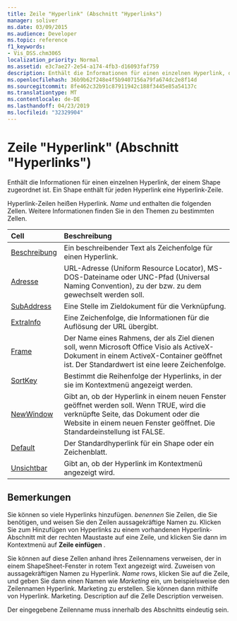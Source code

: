 ```yaml
---
title: Zeile "Hyperlink" (Abschnitt "Hyperlinks")
manager: soliver
ms.date: 03/09/2015
ms.audience: Developer
ms.topic: reference
f1_keywords:
- Vis_DSS.chm3065
localization_priority: Normal
ms.assetid: e3c7ae27-2e54-a174-4fb3-d16093faf759
description: Enthält die Informationen für einen einzelnen Hyperlink, der einem Shape zugeordnet ist. Ein Shape enthält für jeden Hyperlink eine Hyperlink-Zeile.
ms.openlocfilehash: 36b9b62f248e4f5b9407156a79fa674dc2e8f14d
ms.sourcegitcommit: 8fe462c32b91c87911942c188f3445e85a54137c
ms.translationtype: MT
ms.contentlocale: de-DE
ms.lasthandoff: 04/23/2019
ms.locfileid: "32329904"
---
```

# <a name="hyperlink-row-hyperlinks-section"></a>Zeile "Hyperlink" (Abschnitt "Hyperlinks")

Enthält die Informationen für einen einzelnen Hyperlink, der einem Shape zugeordnet ist. Ein Shape enthält für jeden Hyperlink eine Hyperlink-Zeile.
  
Hyperlink-Zeilen heißen Hyperlink. *Name* und enthalten die folgenden Zellen. Weitere Informationen finden Sie in den Themen zu bestimmten Zellen. 
  
|**Cell**|**Beschreibung**|
|:-----|:-----|
|[Beschreibung](description-cell-hyperlinks-section.md) <br/> |Ein beschreibender Text als Zeichenfolge für einen Hyperlink.  <br/> |
|[Adresse](address-cell-hyperlinks-section.md) <br/> |URL-Adresse (Uniform Resource Locator), MS-DOS-Dateiname oder UNC-Pfad (Universal Naming Convention), zu der bzw. zu dem gewechselt werden soll.  <br/> |
|[SubAddress](subaddress-cell-hyperlinks-section.md) <br/> |Eine Stelle im Zieldokument für die Verknüpfung.  <br/> |
|[ExtraInfo](extrainfo-cell-hyperlinks-section.md) <br/> |Eine Zeichenfolge, die Informationen für die Auflösung der URL übergibt.  <br/> |
|[Frame](frame-cell-hyperlinks-section.md) <br/> |Der Name eines Rahmens, der als Ziel dienen soll, wenn Microsoft Office Visio als ActiveX-Dokument in einem ActiveX-Container geöffnet ist. Der Standardwert ist eine leere Zeichenfolge.  <br/> |
|[SortKey](sortkey-cell-hyperlinks-section.md) <br/> |Bestimmt die Reihenfolge der Hyperlinks, in der sie im Kontextmenü angezeigt werden.  <br/> |
|[NewWindow](newwindow-cell-hyperlinks-section.md) <br/> |Gibt an, ob der Hyperlink in einem neuen Fenster geöffnet werden soll. Wenn TRUE, wird die verknüpfte Seite, das Dokument oder die Website in einem neuen Fenster geöffnet. Die Standardeinstellung ist FALSE.  <br/> |
|[Default](default-cell-hyperlinks-section.md) <br/> |Der Standardhyperlink für ein Shape oder ein Zeichenblatt.  <br/> |
|[Unsichtbar](invisible-cell-hyperlinks-section.md) <br/> |Gibt an, ob der Hyperlink im Kontextmenü angezeigt wird.  <br/> |
   
## <a name="remarks"></a>Bemerkungen

 Sie können so viele Hyperlinks hinzufügen.  *benennen* Sie Zeilen, die Sie benötigen, und weisen Sie den Zeilen aussagekräftige Namen zu. Klicken Sie zum Hinzufügen von Hyperlinks zu einem vorhandenen Hyperlink-Abschnitt mit der rechten Maustaste auf eine Zeile, und klicken Sie dann im Kontextmenü auf **Zeile einfügen** . 
  
Sie können auf diese Zellen anhand ihres Zeilennamens verweisen, der in einem ShapeSheet-Fenster in rotem Text angezeigt wird. Zuweisen von aussagekräftigen Namen zu Hyperlink. *Name* rows, klicken Sie auf die Zeile, und geben Sie dann einen Namen wie *Marketing* ein, um beispielsweise den Zeilennamen Hyperlink. Marketing zu erstellen. Sie können dann mithilfe von Hyperlink. Marketing. Description auf die Zelle Description verweisen. 
  
Der eingegebene Zeilenname muss innerhalb des Abschnitts eindeutig sein.
  

